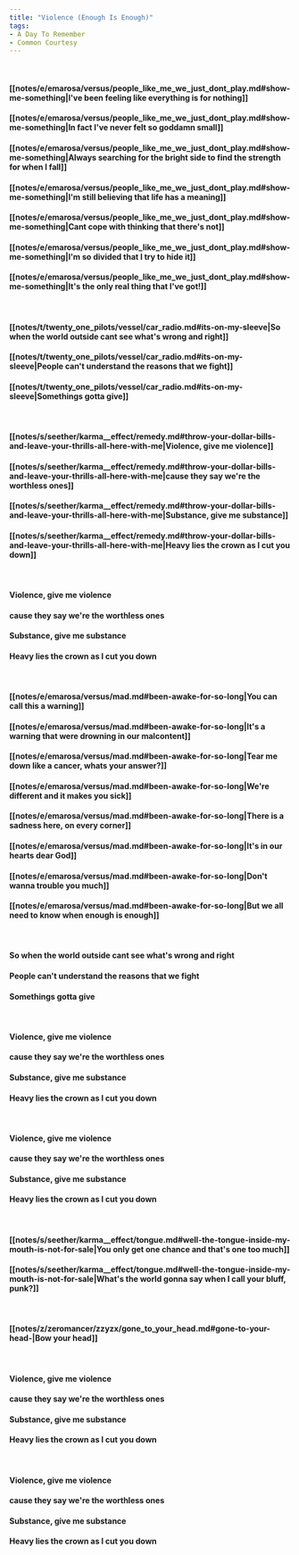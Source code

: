 ```yaml
---
title: "Violence (Enough Is Enough)"
tags:
- A Day To Remember
- Common Courtesy
---
```

&nbsp;
#### [[notes/e/emarosa/versus/people_like_me_we_just_dont_play.md#show-me-something|I've been feeling like everything is for nothing]]
#### [[notes/e/emarosa/versus/people_like_me_we_just_dont_play.md#show-me-something|In fact I've never felt so goddamn small]]
#### [[notes/e/emarosa/versus/people_like_me_we_just_dont_play.md#show-me-something|Always searching for the bright side to find the strength for when I fall]]
#### [[notes/e/emarosa/versus/people_like_me_we_just_dont_play.md#show-me-something|I'm still believing that life has a meaning]]
#### [[notes/e/emarosa/versus/people_like_me_we_just_dont_play.md#show-me-something|Cant cope with thinking that there's not]]
#### [[notes/e/emarosa/versus/people_like_me_we_just_dont_play.md#show-me-something|I'm so divided that I try to hide it]]
#### [[notes/e/emarosa/versus/people_like_me_we_just_dont_play.md#show-me-something|It's the only real thing that I've got!]]
&nbsp;
#### [[notes/t/twenty_one_pilots/vessel/car_radio.md#its-on-my-sleeve|So when the world outside cant see what's wrong and right]]
#### [[notes/t/twenty_one_pilots/vessel/car_radio.md#its-on-my-sleeve|People can't understand the reasons that we fight]]
#### [[notes/t/twenty_one_pilots/vessel/car_radio.md#its-on-my-sleeve|Somethings gotta give]]
&nbsp;
#### [[notes/s/seether/karma__effect/remedy.md#throw-your-dollar-bills-and-leave-your-thrills-all-here-with-me|Violence, give me violence]]
#### [[notes/s/seether/karma__effect/remedy.md#throw-your-dollar-bills-and-leave-your-thrills-all-here-with-me|cause they say we're the worthless ones]]
#### [[notes/s/seether/karma__effect/remedy.md#throw-your-dollar-bills-and-leave-your-thrills-all-here-with-me|Substance, give me substance]]
#### [[notes/s/seether/karma__effect/remedy.md#throw-your-dollar-bills-and-leave-your-thrills-all-here-with-me|Heavy lies the crown as I cut you down]]
&nbsp;
#### Violence, give me violence
#### cause they say we're the worthless ones
#### Substance, give me substance
#### Heavy lies the crown as I cut you down
&nbsp;
#### [[notes/e/emarosa/versus/mad.md#been-awake-for-so-long|You can call this a warning]]
#### [[notes/e/emarosa/versus/mad.md#been-awake-for-so-long|It's a warning that were drowning in our malcontent]]
#### [[notes/e/emarosa/versus/mad.md#been-awake-for-so-long|Tear me down like a cancer, whats your answer?]]
#### [[notes/e/emarosa/versus/mad.md#been-awake-for-so-long|We're different and it makes you sick]]
#### [[notes/e/emarosa/versus/mad.md#been-awake-for-so-long|There is a sadness here, on every corner]]
#### [[notes/e/emarosa/versus/mad.md#been-awake-for-so-long|It's in our hearts dear God]]
#### [[notes/e/emarosa/versus/mad.md#been-awake-for-so-long|Don't wanna trouble you much]]
#### [[notes/e/emarosa/versus/mad.md#been-awake-for-so-long|But we all need to know when enough is enough]]
&nbsp;
#### So when the world outside cant see what's wrong and right
#### People can't understand the reasons that we fight
#### Somethings gotta give
&nbsp;
#### Violence, give me violence
#### cause they say we're the worthless ones
#### Substance, give me substance
#### Heavy lies the crown as I cut you down
&nbsp;
#### Violence, give me violence
#### cause they say we're the worthless ones
#### Substance, give me substance
#### Heavy lies the crown as I cut you down
&nbsp;
#### [[notes/s/seether/karma__effect/tongue.md#well-the-tongue-inside-my-mouth-is-not-for-sale|You only get one chance and that's one too much]]
#### [[notes/s/seether/karma__effect/tongue.md#well-the-tongue-inside-my-mouth-is-not-for-sale|What's the world gonna say when I call your bluff, punk?]]
&nbsp;
#### [[notes/z/zeromancer/zzyzx/gone_to_your_head.md#gone-to-your-head-|Bow your head]]
&nbsp;
#### Violence, give me violence
#### cause they say we're the worthless ones
#### Substance, give me substance
#### Heavy lies the crown as I cut you down
&nbsp;
#### Violence, give me violence
#### cause they say we're the worthless ones
#### Substance, give me substance
#### Heavy lies the crown as I cut you down

